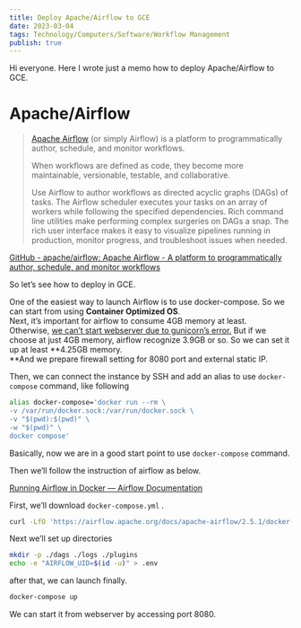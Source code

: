 ```yaml
---
title: Deploy Apache/Airflow to GCE
date: 2023-03-04
tags: Technology/Computers/Software/Workflow Management
publish: true
---
```

Hi everyone. Here I wrote just a memo how to deploy Apache/Airflow to GCE.

# Apache/Airflow

> [Apache Airflow](https://airflow.apache.org/docs/apache-airflow/stable/) (or simply Airflow) is a platform to programmatically author, schedule, and monitor workflows.
> 
> When workflows are defined as code, they become more maintainable, versionable, testable, and collaborative.
> 
> Use Airflow to author workflows as directed acyclic graphs (DAGs) of tasks. The Airflow scheduler executes your tasks on an array of workers while following the specified dependencies. Rich command line utilities make performing complex surgeries on DAGs a snap. The rich user interface makes it easy to visualize pipelines running in production, monitor progress, and troubleshoot issues when needed.

[GitHub - apache/airflow: Apache Airflow - A platform to programmatically author, schedule, and monitor workflows](https://github.com/apache/airflow?source=post_page-----58ab1e9ce4c2--------------------------------)

So let’s see how to deploy in GCE.

One of the easiest way to launch Airflow is to use docker-compose. So we can start from using **Container Optimized OS**.  
Next, it’s important for airflow to consume 4GB memory at least. Otherwise, [we can’t start webserver due to gunicorn’s error.](https://github.com/apache/airflow/issues/10964) But if we choose at just 4GB memory, airflow recognize 3.9GB or so. So we can set it up at least **4.25GB memory.  
**And we prepare firewall setting for 8080 port and external static IP.

Then, we can connect the instance by SSH and add an alias to use `docker-compose` command, like following

```bash
alias docker-compose='docker run --rm \  
-v /var/run/docker.sock:/var/run/docker.sock \  
-v "$(pwd):$(pwd)" \  
-w "$(pwd)" \  
docker compose'
```

Basically, now we are in a good start point to use `docker-compose` command.

Then we’ll follow the instruction of airflow as below.

[Running Airflow in Docker — Airflow Documentation](https://airflow.apache.org/docs/apache-airflow/stable/howto/docker-compose/index.html?source=post_page-----58ab1e9ce4c2--------------------------------)

First, we’ll download `docker-compose.yml` .

```bash
curl -LfO 'https://airflow.apache.org/docs/apache-airflow/2.5.1/docker-compose.yaml'
```

Next we’ll set up directories
```bash
mkdir -p ./dags ./logs ./plugins  
echo -e "AIRFLOW_UID=$(id -u)" > .env
```

after that, we can launch finally.
```bash
docker-compose up
```

We can start it from webserver by accessing port 8080.